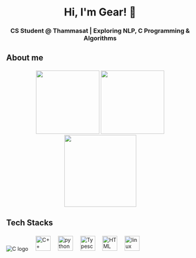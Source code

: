 <h1 align="center">Hi, I'm Gear! 👋</h1>

###

**<h3 align="center">CS Student @ Thammasat | Exploring NLP, C Programming & Algorithms</h>**

###

<h2 align="left">About me</h2>

###

<p align="center">
  <img src="https://github-readme-stats.vercel.app/api?username=gearjp2&theme=tokyonight" height="170">
  <img src="https://github-readme-stats.vercel.app/api/top-langs/?username=gearjp2&layout=donut&theme=tokyonight" height="170">
  <img src="https://github-profile-summary-cards.vercel.app/api/cards/profile-details?username=gearjp2&theme=tokyonight"  height="193"/>
</p>

###

<h2 align="left">Tech Stacks</h2>

###

<div align="left">
  <img src="https://img.shields.io/badge/c-%2300599C.svg?style=for-the-badge&logo=c&logoColor=white" alt="C logo"  />
  <img width="12" />
  <img src="https://img.shields.io/badge/c++-%2300599C.svg?style=for-the-badge&logo=c%2B%2B&logoColor=white" height="40" alt="C++ logo"  />
  <img width="12" />
  <img src="https://img.shields.io/badge/Python-3776AB?logo=python&logoColor=white&style=for-the-badge" height="40" alt="python logo"  />
  <img width="12" />
  <img src="https://img.shields.io/badge/typescript-%23007ACC.svg?style=for-the-badge&logo=typescript&logoColor=white" height="40" alt="Typescript logo"  />
  <img width="12" />
  <img src="https://img.shields.io/badge/html5-%23E34F26.svg?style=for-the-badge&logo=html5&logoColor=white" height="40" alt="HTML logo"  />
  <img width="12" />
  <img src="https://img.shields.io/badge/Linux-FCC624?logo=linux&logoColor=black&style=for-the-badge" height="40" alt="linux logo"  />
</div>

###
